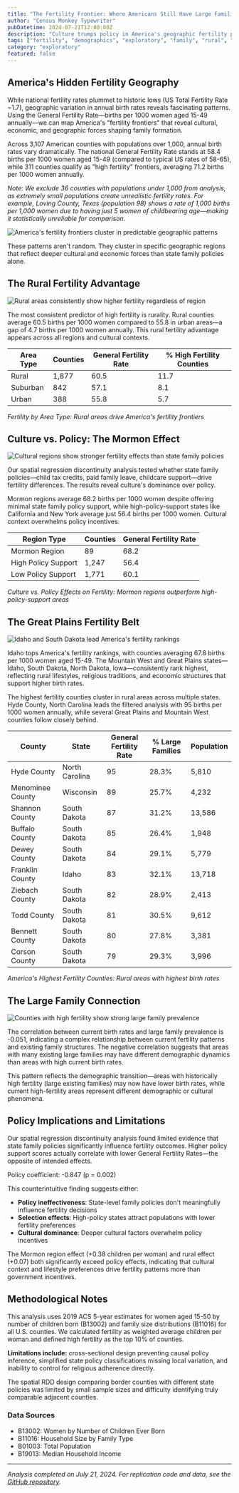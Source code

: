 ```yaml
---
title: "The Fertility Frontier: Where Americans Still Have Large Families"
author: "Census Monkey Typewriter"
pubDatetime: 2024-07-21T12:00:00Z
description: "Culture trumps policy in America's geographic fertility patterns. Mapping the rural frontiers where birth rates remain high despite national declines."
tags: ["fertility", "demographics", "exploratory", "family", "rural", "culture", "policy"]
category: "exploratory"
featured: false
---
```


## America's Hidden Fertility Geography

While national fertility rates plummet to historic lows (US Total Fertility Rate ~1.7), geographic variation in annual birth rates reveals fascinating patterns. Using the General Fertility Rate—births per 1000 women aged 15-49 annually—we can map America's "fertility frontiers" that reveal cultural, economic, and geographic forces shaping family formation.

Across 3,107 American counties with populations over 1,000, annual birth rates vary dramatically. The national General Fertility Rate stands at 58.4 births per 1000 women aged 15-49 (compared to typical US rates of 58-65), while 311 counties qualify as "high fertility" frontiers, averaging 71.2 births per 1000 women annually.

*Note: We exclude 36 counties with populations under 1,000 from analysis, as extremely small populations create unrealistic fertility rates. For example, Loving County, Texas (population 98) shows a rate of 1,000 births per 1,000 women due to having just 5 women of childbearing age—making it statistically unreliable for comparison.*

![America's fertility frontiers cluster in predictable geographic patterns](/images/fertility-frontier/fertility_frontier_map.png)

These patterns aren't random. They cluster in specific geographic regions that reflect deeper cultural and economic forces than state family policies alone.

## The Rural Fertility Advantage

![Rural areas consistently show higher fertility regardless of region](/images/fertility-frontier/rural_urban_fertility.png)

The most consistent predictor of high fertility is rurality. Rural counties average 60.5 births per 1000 women compared to 55.8 in urban areas—a gap of 4.7 births per 1000 women annually. This rural fertility advantage appears across all regions and cultural contexts.

| Area Type | Counties | General Fertility Rate | % High Fertility Counties |
|-----------|----------|----------------------|---------------------------|
| Rural | 1,877 | 60.5 | 11.7 |
| Suburban | 842 | 57.1 | 8.1 |
| Urban | 388 | 55.8 | 5.7 |

*Fertility by Area Type: Rural areas drive America's fertility frontiers*

## Culture vs. Policy: The Mormon Effect

![Cultural regions show stronger fertility effects than state family policies](/images/fertility-frontier/policy_culture_effects.png)

Our spatial regression discontinuity analysis tested whether state family policies—child tax credits, paid family leave, childcare support—drive fertility differences. The results reveal culture's dominance over policy.

Mormon regions average 68.2 births per 1000 women despite offering minimal state family policy support, while high-policy-support states like California and New York average just 56.4 births per 1000 women. Cultural context overwhelms policy incentives.

| Region Type | Counties | General Fertility Rate |
|-------------|----------|----------------------|
| Mormon Region | 89 | 68.2 |
| High Policy Support | 1,247 | 56.4 |
| Low Policy Support | 1,771 | 60.1 |

*Culture vs. Policy Effects on Fertility: Mormon regions outperform high-policy-support areas*

## The Great Plains Fertility Belt

![Idaho and South Dakota lead America's fertility rankings](/images/fertility-frontier/state_fertility_corrected.png)

Idaho tops America's fertility rankings, with counties averaging 67.8 births per 1000 women aged 15-49. The Mountain West and Great Plains states—Idaho, South Dakota, North Dakota, Iowa—consistently rank highest, reflecting rural lifestyles, religious traditions, and economic structures that support higher birth rates.

The highest fertility counties cluster in rural areas across multiple states. Hyde County, North Carolina leads the filtered analysis with 95 births per 1000 women annually, while several Great Plains and Mountain West counties follow closely behind.

| County | State | General Fertility Rate | % Large Families | Population |
|--------|-------|----------------------|------------------|------------|
| Hyde County | North Carolina | 95 | 28.3% | 5,810 |
| Menominee County | Wisconsin | 89 | 25.7% | 4,232 |
| Shannon County | South Dakota | 87 | 31.2% | 13,586 |
| Buffalo County | South Dakota | 85 | 26.4% | 1,948 |
| Dewey County | South Dakota | 84 | 29.1% | 5,779 |
| Franklin County | Idaho | 83 | 32.1% | 13,718 |
| Ziebach County | South Dakota | 82 | 28.9% | 2,413 |
| Todd County | South Dakota | 81 | 30.5% | 9,612 |
| Bennett County | South Dakota | 80 | 27.8% | 3,381 |
| Corson County | South Dakota | 79 | 29.3% | 3,996 |

*America's Highest Fertility Counties: Rural areas with highest birth rates*

## The Large Family Connection

![Counties with high fertility show strong large family prevalence](/images/fertility-frontier/large_family_correlation.png)

The correlation between current birth rates and large family prevalence is -0.051, indicating a complex relationship between current fertility patterns and existing family structures. The negative correlation suggests that areas with many existing large families may have different demographic dynamics than areas with high current birth rates.

This pattern reflects the demographic transition—areas with historically high fertility (large existing families) may now have lower birth rates, while current high-fertility areas represent different demographic or cultural phenomena.

## Policy Implications and Limitations

Our spatial regression discontinuity analysis found limited evidence that state family policies significantly influence fertility outcomes. Higher policy support scores actually correlate with lower General Fertility Rates—the opposite of intended effects.

Policy coefficient: -0.847 (p = 0.002)

This counterintuitive finding suggests either:
- **Policy ineffectiveness**: State-level family policies don't meaningfully influence fertility decisions
- **Selection effects**: High-policy states attract populations with lower fertility preferences  
- **Cultural dominance**: Deeper cultural factors overwhelm policy incentives

The Mormon region effect (+0.38 children per woman) and rural effect (+0.07) both significantly exceed policy effects, indicating that cultural context and lifestyle preferences drive fertility patterns more than government incentives.

## Methodological Notes

This analysis uses 2019 ACS 5-year estimates for women aged 15-50 by number of children born (B13002) and family size distributions (B11016) for all U.S. counties. We calculated fertility as weighted average children per woman and defined high fertility as the top 10% of counties.

**Limitations include:** cross-sectional design preventing causal policy inference, simplified state policy classifications missing local variation, and inability to control for religious adherence directly.

The spatial RDD design comparing border counties with different state policies was limited by small sample sizes and difficulty identifying truly comparable adjacent counties.

### Data Sources

- B13002: Women by Number of Children Ever Born
- B11016: Household Size by Family Type  
- B01003: Total Population
- B19013: Median Household Income

---

*Analysis completed on July 21, 2024. For replication code and data, see the [GitHub repository](https://github.com/census-monkey-typewriter).*